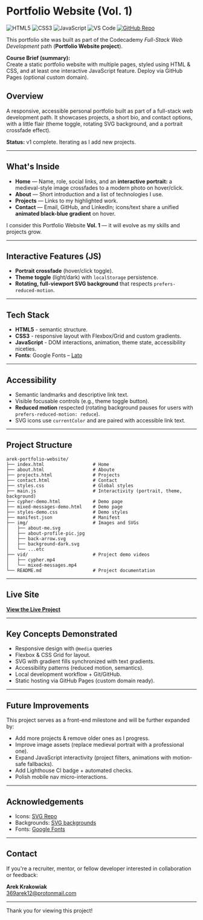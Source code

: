 # Portfolio Website (Vol. 1)

![HTML5](https://img.shields.io/badge/HTML5-Markup-E34F26?logo=html5&logoColor=white&style=flat)
![CSS3](https://img.shields.io/badge/CSS3-Styling-1572B6?logo=css3&logoColor=white&style=flat)
![JavaScript](https://img.shields.io/badge/JavaScript-Language-F7DF1E?logo=javascript&logoColor=black&style=flat)
![VS Code](https://img.shields.io/badge/VS_Code-Editor-007ACC?logo=visualstudiocode&logoColor=white&style=flat)
[![GitHub Repo](https://img.shields.io/badge/GitHub-Repository-181717?logo=github&logoColor=white&style=flat)](https://github.com/ArekKrak/go-ride)

This portfolio site was built as part of the Codecademy *Full-Stack Web Development* path (**Portfolio Website project**).  

**Course Brief (summary):**  
Create a static portfolio website with multiple pages, styled using HTML & CSS, and at least one interactive JavaScript feature. Deploy via GitHub Pages (optional custom domain).

## Overview

A responsive, accessible personal portfolio built as part of a full-stack web development path. It showcases projects, a short bio, and contact options, with a little flair (theme toggle, rotating SVG background, and a portrait crossfade effect).

   **Status:** v1 complete. Iterating as I add new projects.

---

## What's Inside

- **Home** — Name, role, social links, and an **interactive portrait:** a medieval-style image crossfades to a modern photo on hover/click.
- **About** — Short introduction and a list of technologies I use.
- **Projects** — Links to my highlighted work.
- **Contact** — Email, GitHub, and LinkedIn; icons/text share a unified **animated black-blue gradient** on hover.

I consider this Portfolio Website **Vol. 1** — it will evolve as my skills and projects grow.

---

## Interactive Features (JS)

- **Portrait crossfade** (hover/click toggle).
- **Theme toggle** (light/dark) with ```localStorage``` persistence.
- **Rotating, full-viewport SVG background** that respects ```prefers-reduced-motion```.

---

## Tech Stack

- **HTML5** - semantic structure.
- **CSS3** - responsive layout with Flexbox/Grid and custom gradients.
- **JavaScript** - DOM interactions, animation, theme state, accessibility niceties.
- **Fonts**: Google Fonts – [Lato](https://fonts.google.com/specimen/Lato)

---

## Accessibility

- Semantic landmarks and descriptive link text.
- Visible focusable controls (e.g., theme toggle button).
- **Reduced motion** respected (rotating background pauses for users with ```prefers-reduced-motion: reduce```).
- SVG icons use ```currentColor``` and are paired with accessible link text.

---

## Project Structure

```
arek-portfolio-website/
├── index.html                  # Home
├── about.html                  # Aboute
├── projects.html               # Projects
├── contact.html                # Contact
├── styles.css                  # Global styles
├── main.js                     # Interactivity (portrait, theme, background)
├── cypher-demo.html            # Demo page
├── mixed-messages-demo.html    # Demo page
├── styles-demo.css             # Demo styles
├── manifest.json               # Manifest
├── img/                        # Images and SVGs
│   ├── about-me.svg
│   ├── about-profile-pic.jpg
│   ├── back-arrow.svg
│   ├── background-dark.svg
│   └── ...etc
├── vid/                        # Project demo videos
│   ├── cypher.mp4
│   └── mixed-messages.mp4
└── README.md                   # Project documentation
```

---

## Live Site
**[View the Live Project](https://arekkrak.github.io/arek-portfolio-website/)**

---

## Key Concepts Demonstrated

- Responsive design with `@media` queries
- Flexbox & CSS Grid for layout.
- SVG with gradient fills synchronized with text gradients.
- Accessibility patterns (reduced motion, semantics).
- Local development workflow + Git/GitHub.
- Static hosting via GitHub Pages (custom domain ready).

---

## Future Improvements

This project serves as a front-end milestone and will be further expanded by:

 - Add more projects & remove older ones as I progress.
 - Improve image assets (replace medieval portrait with a professional one).
 - Expand JavaScript interactivity (project filters, animations with motion-safe fallbacks).
 - Add Lighthouse CI badge + automated checks.
 - Polish mobile nav micro-interactions.

---

## Acknowledgements

- Icons: [SVG Repo](https://www.svgrepo.com/)
- Backgrounds: [SVG backgrounds](https://www.svgbackgrounds.com/)
- Fonts: [Google Fonts](https://fonts.google.com/specimen/Lato)

---

## Contact
If you're a recruiter, mentor, or fellow developer interested in collaboration or feedback:

**Arek Krakowiak**  
[369arek12@protonmail.com](mailto:369arek12@protonmail.com)

---

Thank you for viewing this project!